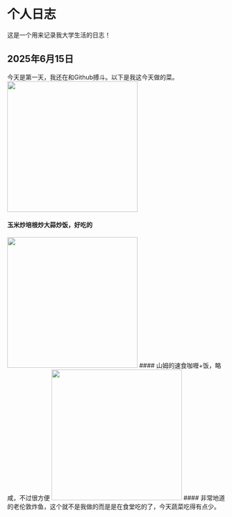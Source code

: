 # 个人日志
这是一个用来记录我大学生活的日志！

## 2025年6月15日
今天是第一天，我还在和Github搏斗。以下是我这今天做的菜。
<img src="images/8501.HEIC" width="300">
#### 玉米炒培根炒大蒜炒饭，好吃的
<img src="images/8493.HEIC" width="300">
#### 山姆的速食咖喱+饭，略咸，不过很方便
<img src="images/8503.HEIC" width="300">
#### 非常地道的老伦敦炸鱼，这个就不是我做的而是是在食堂吃的了，今天蔬菜吃得有点少。
